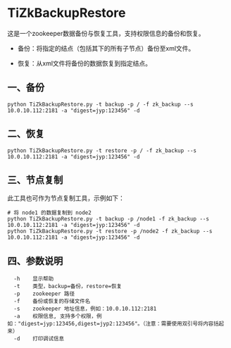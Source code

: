 # TiZkBackupRestore

这是一个zookeeper数据备份与恢复工具，支持权限信息的备份和恢复。

- 备份：将指定的结点（包括其下的所有子节点）备份至xml文件。

- 恢复：从xml文件将备份的数据恢复到指定结点。

## 一、备份
```
python TiZkBackupRestore.py -t backup -p / -f zk_backup --s 10.0.10.112:2181 -a "digest=jyp:123456" -d
```

## 二、恢复
```
python TiZkBackupRestore.py -t restore -p / -f zk_backup --s 10.0.10.112:2181 -a "digest=jyp:123456" -d
```

## 三、节点复制

  此工具也可作为节点复制工具，示例如下：
```
# 将 node1 的数据复制到 node2
python TiZkBackupRestore.py -t backup -p /node1 -f zk_backup --s 10.0.10.112:2181 -a "digest=jyp:123456" -d
python TiZkBackupRestore.py -t restore -p /node2 -f zk_backup --s 10.0.10.112:2181 -a "digest=jyp:123456" -d
```

## 四、参数说明
```
  -h    显示帮助
  -t    类型，backup=备份，restore=恢复
  -p    zookeeper 路径
  -f    备份或恢复的存储文件名
  -s    zookeeper 地址信息，例如：10.0.10.112:2181
  -a    权限信息, 支持多个权限，例如："digest=jyp:123456,digest=jyp2:123456"。（注意：需要使用双引号将内容括起来）
  -d    打印调试信息
```
